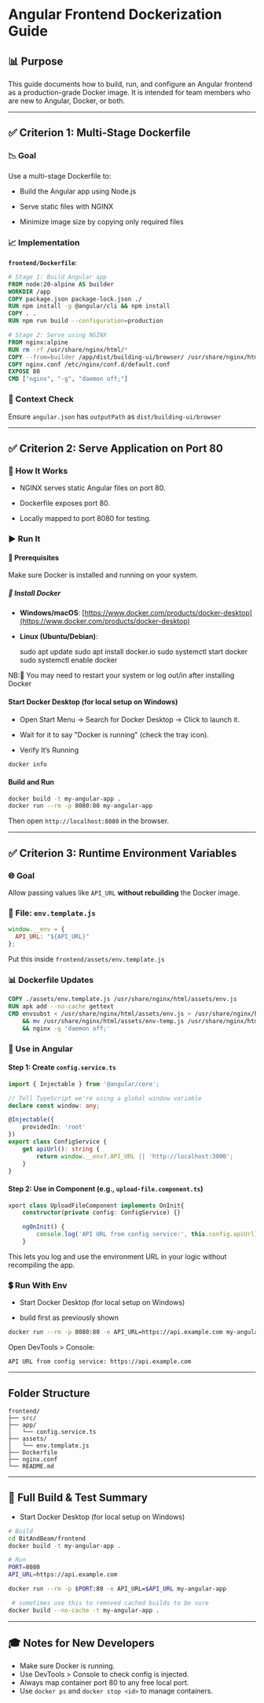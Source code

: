 # Angular Frontend Dockerization Guide

## 📊 Purpose

This guide documents how to build, run, and configure an Angular frontend as a production-grade Docker image. It is intended for team members who are new to Angular, Docker, or both.

---

## ✅ Criterion 1: Multi-Stage Dockerfile

### 📉 Goal

Use a multi-stage Dockerfile to:

- Build the Angular app using Node.js

- Serve static files with NGINX

- Minimize image size by copying only required files

### 📈 Implementation
**`frontend/Dockerfile`**:
```dockerfile
# Stage 1: Build Angular app
FROM node:20-alpine AS builder
WORKDIR /app
COPY package.json package-lock.json ./
RUN npm install -g @angular/cli && npm install
COPY . .
RUN npm run build --configuration=production

# Stage 2: Serve using NGINX
FROM nginx:alpine
RUN rm -rf /usr/share/nginx/html/*
COPY --from=builder /app/dist/building-ui/browser/ /usr/share/nginx/html
COPY nginx.conf /etc/nginx/conf.d/default.conf
EXPOSE 80
CMD ["nginx", "-g", "daemon off;"]
```

### 🔄 Context Check
Ensure `angular.json` has `outputPath` as `dist/building-ui/browser`

---

## ✅ Criterion 2: Serve Application on Port 80

### 🔧 How It Works
- NGINX serves static Angular files on port 80.

- Dockerfile exposes port 80.

- Locally mapped to port 8080 for testing.

### ▶️ Run It

#### 🧰 Prerequisites

Make sure Docker is installed and running on your system.

##### 🔗 Install Docker

- **Windows/macOS**: [https://www.docker.com/products/docker-desktop](https://www.docker.com/products/docker-desktop)
- **Linux (Ubuntu/Debian)**:

  sudo apt update
  sudo apt install docker.io
  sudo systemctl start docker
  sudo systemctl enable docker

NB:🔁 You may need to restart your system or log out/in after installing Docker

#### Start Docker Desktop (for local setup on Windows)

- Open Start Menu → Search for Docker Desktop → Click to launch it.

- Wait for it to say "Docker is running" (check the tray icon).

- Verify It’s Running

```bash
docker info
```

#### Build and Run

```bash
docker build -t my-angular-app .
docker run --rm -p 8080:80 my-angular-app
```
Then open `http://localhost:8080` in the browser.

---

## ✅ Criterion 3: Runtime Environment Variables

### 🌐 Goal

Allow passing values like `API_URL` **without rebuilding** the Docker image.

### 📁 File: `env.template.js`
```js
window.__env = {
  API_URL: "${API_URL}"
};
```
Put this inside `frontend/assets/env.template.js`

### 📊 Dockerfile Updates
```dockerfile
COPY ./assets/env.template.js /usr/share/nginx/html/assets/env.js
RUN apk add --no-cache gettext
CMD envsubst < /usr/share/nginx/html/assets/env.js > /usr/share/nginx/html/assets/env-temp.js \
    && mv /usr/share/nginx/html/assets/env-temp.js /usr/share/nginx/html/assets/env.js \
    && nginx -g 'daemon off;'
```

### 🚀 Use in Angular
#### Step 1: Create `config.service.ts`
```ts
import { Injectable } from '@angular/core';

// Tell TypeScript we're using a global window variable
declare const window: any;

@Injectable({
    providedIn: 'root'
})
export class ConfigService {
    get apiUrl(): string {
        return window.__env?.API_URL || 'http://localhost:3000';
    }
}

```

#### Step 2: Use in Component (e.g., `upload-file.component.ts`)
```ts
xport class UploadFileComponent implements OnInit{
    constructor(private config: ConfigService) {}

    ngOnInit() {
        console.log('API URL from config service:', this.config.apiUrl);
    }
```
This lets you log and use the environment URL in your logic without recompiling the app.

### 💲 Run With Env

- Start Docker Desktop (for local setup on Windows)

- build first as previously shown

```bash
docker run --rm -p 8080:80 -e API_URL=https://api.example.com my-angular-app
```

Open DevTools > Console:
```
API URL from config service: https://api.example.com
```

---


## Folder Structure
```
frontend/
├── src/
├── app/
│   └── config.service.ts
├── assets/
│   └── env.template.js
├── Dockerfile
├── nginx.conf
└── README.md
```

---

## 🏦 Full Build & Test Summary

- Start Docker Desktop (for local setup on Windows)

```bash
# Build
cd BitAndBeam/frontend
docker build -t my-angular-app .

# Run
PORT=8080
API_URL=https://api.example.com

docker run --rm -p $PORT:80 -e API_URL=$API_URL my-angular-app

 # sometimes use this to removed cached builds to be sure 
docker build --no-cache -t my-angular-app .

```


---

## 🎓 Notes for New Developers
- Make sure Docker is running.
- Use DevTools > Console to check config is injected.
- Always map container port 80 to any free local port.
- Use `docker ps` and `docker stop <id>` to manage containers.

